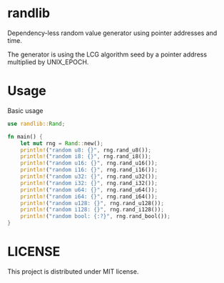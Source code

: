 # randlib

Dependency-less random value generator using pointer addresses and time.

The generator is using the LCG algorithm seed by a pointer address multiplied by
UNIX_EPOCH.

# Usage

Basic usage

```rust
use randlib::Rand;

fn main() {
    let mut rng = Rand::new();
	println!("random u8: {}", rng.rand_u8());
	println!("random i8: {}", rng.rand_i8());
	println!("random u16: {}", rng.rand_u16());
	println!("random i16: {}", rng.rand_i16());
	println!("random u32: {}", rng.rand_u32());
	println!("random i32: {}", rng.rand_i32());
	println!("random u64: {}", rng.rand_u64());
	println!("random i64: {}", rng.rand_i64());
	println!("random u128: {}", rng.rand_u128());
	println!("random i128: {}", rng.rand_i128());
	println!("random bool: {:?}", rng.rand_bool());
}
```

# LICENSE

This project is distributed under MIT license.

